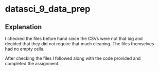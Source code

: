 # datasci_9_data_prep

## Explanation

I checked the files before hand since the CSVs were not that big and decided that they did not require that much cleaning. The files themselves had no empty cells.

After checking the files I followed along with the code provided and completed the assignment. 
